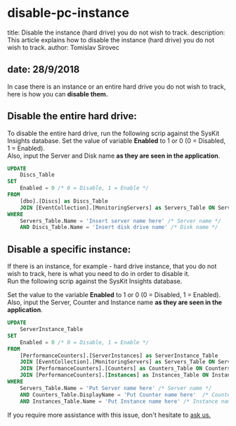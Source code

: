 # disable-pc-instance

title: Disable the instance \(hard drive\) you do not wish to track. description: This article explains how to disable the instance \(hard drive\) you do not wish to track. author: Tomislav Sirovec

## date: 28/9/2018

In case there is an instance or an entire hard drive you do not wish to track, here is how you can **disable them.**

## Disable the entire hard drive:

To disable the entire hard drive, run the following scrip against the SysKit Insights database. Set the value of variable **Enabled** to 1 or 0 \(0 = Disabled, 1 = Enabled\).  
Also, input the Server and Disk name **as they are seen in the application**.

```sql
UPDATE 
    Discs_Table 
SET 
    Enabled = 0 /* 0 = Disable, 1 = Enable */
FROM 
    [dbo].[Discs] as Discs_Table
    JOIN [EventCollection].[MonitoringServers] as Servers_Table ON Servers_Table.ID = Discs_Table.TerminalServerID
WHERE
    Servers_Table.Name = 'Insert server name here' /* Server name */
    AND Discs_Table.Name = 'Insert disk drive name' /* Disk name */
```

## Disable a specific instance:

If there is an instance, for example - hard drive instance, that you do not wish to track, here is what you need to do in order to disable it.  
Run the following scrip against the SysKit Insights database.

Set the value to the variable **Enabled** to 1 or 0 \(0 = Disabled, 1 = Enabled\).  
Also, input the Server, Counter and Instance name **as they are seen in the application**.

```sql
UPDATE 
    ServerInstance_Table 
SET 
    Enabled = 0 /* 0 = Disable, 1 = Enable */
FROM 
    [PerformanceCounters].[ServerInstances] as ServerInstance_Table
    JOIN [EventCollection].[MonitoringServers] as Servers_Table ON Servers_Table.ID = ServerInstance_Table.TerminalServerID
    JOIN [PerformanceCounters].[Counters] as Counters_Table ON Counters_Table.CounterID = ServerInstance_Table.CounterID
    JOIN [PerformanceCounters].[Instances] as Instances_Table ON Instances_Table.InstanceID = ServerInstance_Table.InstanceID
WHERE 
    Servers_Table.Name = 'Put Server name here' /* Server name */
    AND Counters_Table.DisplayName = 'Put Counter name here'  /* Counter name */
    AND Instances_Table.Name = 'Put Instance name here' /* Instance name */
```

If you require more assistance with this issue, don't hesitate to [ask us.](https://www.syskit.com/company/contact-us/)

